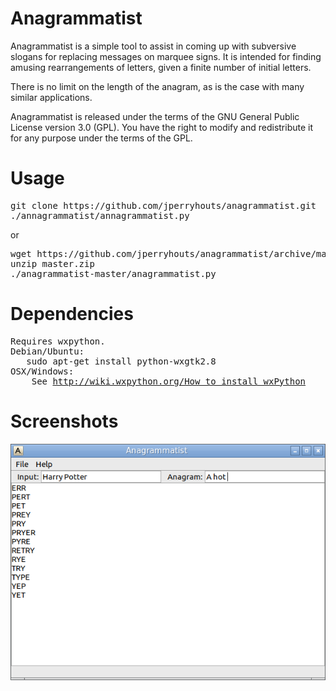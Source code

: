 Anagrammatist
=============

Anagrammatist is a simple tool to assist in coming up with
subversive slogans for replacing messages on marquee signs.
It is intended for finding amusing rearrangements of letters,
given a finite number of initial letters.

There is no limit on the length of the anagram, as is the case
with many similar applications.

Anagrammatist is released under the terms of the GNU General
Public License version 3.0 (GPL). You have the right to modify
and redistribute it for any purpose under the terms of the GPL.

# Usage
<pre>
git clone https://github.com/jperryhouts/anagrammatist.git
./annagrammatist/annagrammatist.py
</pre>

or

<pre>
wget https://github.com/jperryhouts/anagrammatist/archive/master.zip
unzip master.zip
./anagrammatist-master/anagrammatist.py
</pre>

# Dependencies
<pre>
Requires wxpython.
Debian/Ubuntu:
   sudo apt-get install python-wxgtk2.8
OSX/Windows:
    See <a href="http://wiki.wxpython.org/How%20to%20install%20wxPython">http://wiki.wxpython.org/How to install wxPython</a>
</pre>

# Screenshots
![Anagrammatist in action](https://raw.githubusercontent.com/jperryhouts/anagrammatist/master/doc/screenshot.png)
